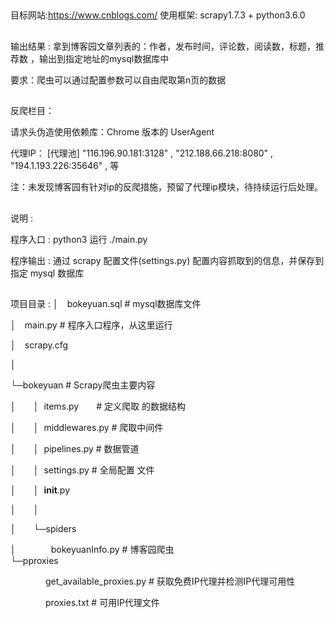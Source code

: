 ##  
目标网站:https://www.cnblogs.com/ 
使用框架: scrapy1.7.3 + python3.6.0
##  
输出结果 : 拿到博客园文章列表的：作者，发布时间，评论数，阅读数，标题，推荐数 ，输出到指定地址的mysql数据库中

要求：爬虫可以通过配置参数可以自由爬取第n页的数据
## 
 
反爬栏目：

请求头伪造使用依赖库：Chrome 版本的 UserAgent

代理IP： [代理池] "116.196.90.181:3128" , "212.188.66.218:8080" ,  "194.1.193.226:35646" , 等

注：未发现博客园有针对ip的反爬措施，预留了代理ip模块，待持续运行后处理。


##  
说明 :
  
程序入口 : python3 运行 ./main.py
  
程序输出 : 通过 scrapy 配置文件(settings.py) 配置内容抓取到的信息，并保存到指定 mysql 数据库 

##   

项目目录 :
│&emsp;bokeyuan.sql  # mysql数据库文件
  
│&emsp;main.py       # 程序入口程序，从这里运行
  
│&emsp;scrapy.cfg
      
│
  
└─bokeyuan     # Scrapy爬虫主要内容
  
│&emsp;&emsp;│&nbsp;&nbsp;items.py&emsp;&emsp;# 定义爬取 的数据结构  

│&emsp;&emsp;│&nbsp;&nbsp;middlewares.py       # 爬取中间件  

│&emsp;&emsp;│&nbsp;&nbsp;pipelines.py         # 数据管道
  
│&emsp;&emsp;│&nbsp;&nbsp;settings.py          # 全局配置 文件  

│&emsp;&emsp;│&nbsp;&nbsp;__init__.py
  
│&emsp;&emsp;│
  
│&emsp;&emsp;└─spiders
  
│&emsp;&emsp;&emsp;&emsp;bokeyuanInfo.py  # 博客园爬虫  
└─pproxies  

&emsp;&emsp;&emsp;&emsp;get_available_proxies.py  # 获取免费IP代理并检测IP代理可用性  

&emsp;&emsp;&emsp;&emsp;proxies.txt  # 可用IP代理文件  

##    